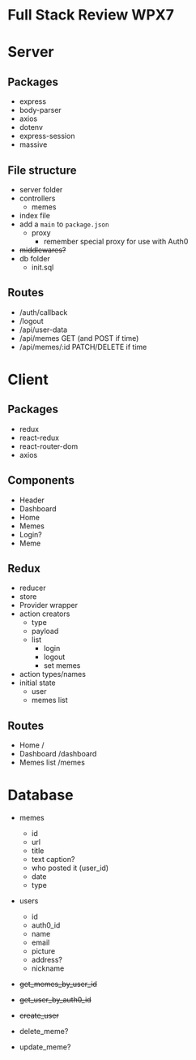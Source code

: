 # Full Stack Review WPX7

# Server

## Packages

* express
* body-parser
* axios
* dotenv
* express-session
* massive

## File structure

* server folder
* controllers
  * memes
* index file
* add a `main` to `package.json`
  * proxy
    * remember special proxy for use with Auth0
* ~~middlewares?~~
* db folder
  * init.sql

## Routes

* /auth/callback
* /logout
* /api/user-data
* /api/memes GET (and POST if time)
* /api/memes/:id PATCH/DELETE if time

# Client

## Packages

* redux
* react-redux
* react-router-dom
* axios

## Components

* Header
* Dashboard
* Home
* Memes
* Login?
* Meme

## Redux

* reducer
* store
* Provider wrapper
* action creators
  * type
  * payload
  * list
    * login
    * logout
    * set memes
* action types/names
* initial state
  * user
  * memes list

## Routes

* Home /
* Dashboard /dashboard
* Memes list /memes

# Database

* memes
  * id
  * url
  * title
  * text caption?
  * who posted it (user_id)
  * date
  * type
* users
  * id
  * auth0_id
  * name
  * email
  * picture
  * address?
  * nickname

* ~~get_memes_by_user_id~~
* ~~get_user_by_auth0_id~~
* ~~create_user~~
* delete_meme?
* update_meme?
